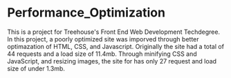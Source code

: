 # Performance_Optimization
This is a project for Treehouse's Front End Web Development Techdegree. In this project, a poorly optimized site was imporved through better optimazation of HTML, CSS, and Javascript. Originally the site had a total of 44 requests and a load size of 11.4mb. Through minifying CSS and JavaScript, and resizing images, the site for has only 27 request and load size of under 1.3mb.


